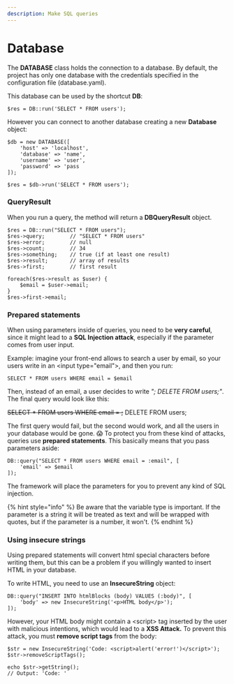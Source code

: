 ```yaml
---
description: Make SQL queries
---
```


# Database

The **DATABASE** class holds the connection to a database. By default, the project has only one database with the credentials specified in the configuration file (database.yaml).

&#x20;This database can be used by the shortcut **DB**:

```
$res = DB::run('SELECT * FROM users');
```

However you can connect to another database creating a new **Database** object:

```
$db = new DATABASE([
    'host' => 'localhost',
    'database' => 'name',
    'username' => 'user',
    'password' => 'pass
]);

$res = $db->run('SELECT * FROM users');
```

### QueryResult

When you run a query, the method will return a **DBQueryResult** object.

```
$res = DB::run("SELECT * FROM users");
$res->query;        // "SELECT * FROM users"
$res->error;        // null
$res->count;        // 34
$res->something;    // true (if at least one result)
$res->result;       // array of results
$res->first;        // first result

foreach($res->result as $user) {
    $email = $user->email;
}
$res->first->email;
```

### Prepared statements

When using parameters inside of queries, you need to be **very careful**, since it might lead to a **SQL Injection attack**, especially if the parameter comes from user input.

Example: imagine your front-end allows to search a user by email, so your users write in an \<input type="email">, and then you run:

```
SELECT * FROM users WHERE email = $email
```

Then, instead of an email, a user decides to write _"; DELETE FROM users;"_. The final query would look like this:

~~SELECT \* FROM users WHERE email = ;~~ DELETE FROM users;

The first query would fail, but the second would work, and all the users in your database would be gone. 😱 To protect you from these kind of attacks, queries use **prepared statements**. This basically means that you pass parameters aside:

```
DB::query("SELECT * FROM users WHERE email = :email", [
    'email' => $email
]);
```

The framework will place the parameters for you to prevent any kind of SQL injection.

{% hint style="info" %}
Be aware that the variable type is important. If the parameter is a string it will be treated as text and will be wrapped with quotes, but if the parameter is a number, it won't.
{% endhint %}

### Using insecure strings

Using prepared statements will convert html special characters before writing them, but this can be a problem if you willingly wanted to insert HTML in your database.

To write HTML, you need to use an **InsecureString** object:

```
DB::query("INSERT INTO htmlBlocks (body) VALUES (:body)", [
    'body' => new InsecureString('<p>HTML body</p>');
]);
```

However, your HTML body might contain a \<script> tag inserted by the user with malicious intentions, which would lead to a **XSS Attack.** To prevent this attack, you must **remove script tags** from the body:

```
$str = new InsecureString('Code: <script>alert('error!')</script>');
$str->removeScriptTags();

echo $str->getString();
// Output: 'Code: '
```
